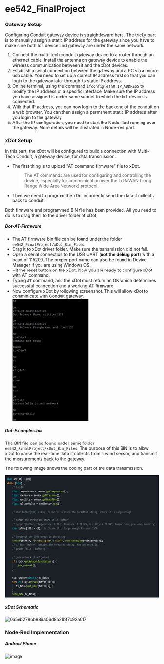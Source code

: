 # ee542_FinalProject





### Gateway Setup

Configuring Conduit gateway device is straightfoward here. The tricky part is to manually assign a static IP address for the gateway since you have to make sure both IoT device and gateway are under the same network. 

1. Connect the multi-Tech conduit gateway device to a router through an ethernet cable. Install the antenna on gateway device to enable the wireless communication between it and the xDot devices.
2. Establish a serial connection between the gateway and a PC via a micro-usb cable. You need to set up a correct IP address first so that you can login to the gateway later through its static IP address. 
3. On the terminal, using the command `ifconfig eth0 IP_ADDRESS` to modify the IP address of a specific interface. Make sure the IP address you have assigned is under same subnet to which the IoT device is connected.
4. With that IP address, you can now login to the backend of the conduit on a web browser. You can then assign a permanent static IP address after you login to the gateway. 
5. After the IP configuration, you need to start the Node-Red running over the gateway. More details will be illustrated in Node-red part.



### xDot Setup

In this part, the xDot will be configured to build a connection with Multi-Tech Conduit, a gateway device, for data transmission.  

- The first thing is to upload "AT command firmware" file to xDot. 

    > The AT commands are used for configuring and controlling the device, especially for communication over the LoRaWAN (Long Range Wide Area Network) protocol. 

- Then we need to program the xDot in order to send the data it collects back to conduit. 

Both firmware and programmed BIN file has been provided. All you need to do is to drag them to the driver folder of xDot.  



##### Dot-AT-Firmware

- The AT firmware bin file can be found under the folder `ee542_FinalProject/xDot_Bin_Files`.  
- Drag it to xDot driver folder. Make sure the transmission did not fail. 
- Open a serial connection to the USB UART (**not the debug port**) with a baud of 115200. The proper port name can also be found in Device Manager if you are using Windows OS. 
- Hit the reset button on the xDot. Now you are ready to configure xDot with AT command. 
- Typing `AT` command, and the xDot must return an OK which determines successful connection and a working AT firmware.
- Now configure xDot by following screenshot. This will allow xDot to comminicate with Conduit gateway. 
    <img src="Images/AT_command.png" style="width:250px; height:400px;">



##### Dot-Examples.bin

The BIN file can be found under same folder `ee542_FinalProject/xDot_Bin_Files`.  The purpose of this BIN is to allow xDot to parse the real-time data it collects from a wind sensor, and transmit the measurements back to the gateway. 

The following image shows the coding part of the data transmission. 

<img src="Images/xDot_sendData_code.png" style="width:600px; height:400px;">

##### xDot Schematic
![0a5eb278bb886a06d8a31bf7c92a017](https://github.com/wzc-miyasaki/ee542_FinalProject/assets/45318227/b3133d6d-6d73-4d2b-8310-5831d1f3d4a5)

### Node-Red Implementation

##### Android Phone
![image](https://github.com/wzc-miyasaki/ee542_FinalProject/assets/45318227/6dffe9f2-ecb8-446e-bf43-f44c6bd62365)


